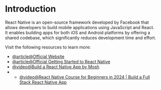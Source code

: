 # Introduction

React Native is an open-source framework developed by Facebook that allows developers to build mobile applications using JavaScript and React. It enables building apps for both iOS and Android platforms by offering a shared codebase, which significantly reduces development time and effort.

Visit the following resources to learn more:

- [@article@Official Website](https://reactnative.dev/)
- [@article@Official Getting Started to React Native](https://reactnative.dev/docs/getting-started)
- [@video@Build a React Native App by Mosh](https://www.youtube.com/watch?v=0-S5a0eXPoc)
- - [@video@React Native Course for Beginners in 2024 | Build a Full Stack React Native App](https://www.youtube.com/watch?v=ZBCUegTZF7M&t=1036s)
